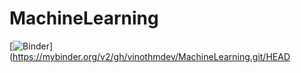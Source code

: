 # MachineLearning

[![Binder](https://mybinder.org/badge_logo.svg)](https://mybinder.org/v2/gh/vinothmdev/MachineLearning.git/HEAD
